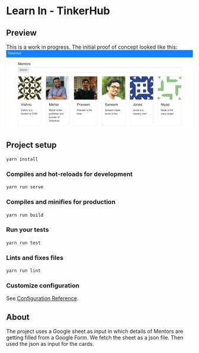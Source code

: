 # Learn In - TinkerHub

## Preview
This is a work in progress. The initial proof of concept looked like this:
![Preview](https://raw.githubusercontent.com/tinkerhub-org/learnin-frontend/master/preview.png)

## Project setup
```
yarn install
```

### Compiles and hot-reloads for development
```
yarn run serve
```

### Compiles and minifies for production
```
yarn run build
```

### Run your tests
```
yarn run test
```

### Lints and fixes files
```
yarn run lint
```

### Customize configuration
See [Configuration Reference](https://cli.vuejs.org/config/).

## About
The project uses a Google sheet as input in which details of Mentors are getting filled from a Google Form. We fetch the sheet as a json file. Then used the json as input for the cards.
